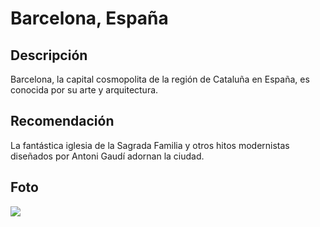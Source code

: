 # Barcelona, España

## Descripción
Barcelona, la capital cosmopolita de la región de Cataluña en España, es conocida por su arte y arquitectura.

## Recomendación
La fantástica iglesia de la Sagrada Familia y otros hitos modernistas diseñados por Antoni Gaudí adornan la ciudad.

## Foto
![](https://images.unsplash.com/photo-1583422409516-2895a77efded?fm=jpg&q=60&w=3000&ixlib=rb-4.0.3&ixid=M3wxMjA3fDB8MHxzZWFyY2h8Mnx8YmFyY2Vsb25hfGVufDB8fDB8fHww)

